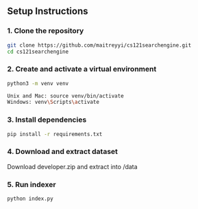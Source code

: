 ## Setup Instructions

### 1. Clone the repository

```bash
git clone https://github.com/maitreyyi/cs121searchengine.git
cd cs121searchengine
```

### 2. Create and activate a virtual environment
```bash
python3 -m venv venv

Unix and Mac: source venv/bin/activate  
Windows: venv\Scripts\activate
```

### 3. Install dependencies
```bash
pip install -r requirements.txt
```

### 4. Download and extract dataset
Download developer.zip and extract into /data

### 5.  Run indexer
```bash
python index.py
```